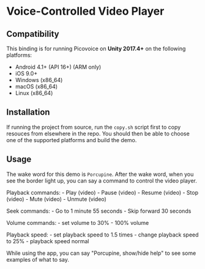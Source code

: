 # Voice-Controlled Video Player

## Compatibility

This binding is for running Picovoice on **Unity 2017.4+** on the following platforms:

- Android 4.1+ (API 16+) (ARM only)
- iOS 9.0+
- Windows (x86_64)
- macOS (x86_64)
- Linux (x86_64)

## Installation

If running the project from source, run the `copy.sh` script first to copy resouces from elsewhere in the repo. You should then be able to choose one of the supported platforms and build the demo.

## Usage

The wake word for this demo is `Porcupine`. After the wake word, when you see the border light up, you can say a command to control the video player.

Playback commands:
	- Play (video)
	- Pause (video)
	- Resume (video)
	- Stop (video)
	- Mute (video)
	- Unmute (video)

Seek commands:
	- Go to 1 minute 55 seconds
	- Skip forward 30 seconds

Volume commands:
	- set volume to 30%
	- 100% volume

Playback speed:
	- set playback speed to 1.5 times
	- change playback speed to 25%
 	- playback speed normal
	

While using the app, you can say "Porcupine, show/hide help" to see some examples of what to say.